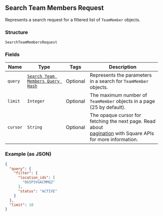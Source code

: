 ## Search Team Members Request

Represents a search request for a filtered list of `TeamMember` objects.

### Structure

`SearchTeamMembersRequest`

### Fields

| Name | Type | Tags | Description |
|  --- | --- | --- | --- |
| `query` | [`Search Team Members Query Hash`](/doc/models/search-team-members-query.md) | Optional | Represents the parameters in a search for `TeamMember` objects. |
| `limit` | `Integer` | Optional | The maximum number of `TeamMember` objects in a page (25 by default). |
| `cursor` | `String` | Optional | The opaque cursor for fetching the next page. Read about<br>[pagination](https://developer.squareup.com/docs/docs/working-with-apis/pagination) with Square APIs for more information. |

### Example (as JSON)

```json
{
  "query": {
    "filter": {
      "location_ids": [
        "0G5P3VGACMMQZ"
      ],
      "status": "ACTIVE"
    }
  },
  "limit": 10
}
```

